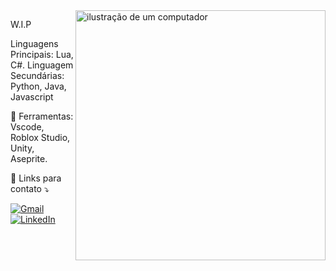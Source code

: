 <img src="https://cdn.leonardo.ai/users/6471d123-41f0-47a8-94d6-ef13b933be63/generations/9fc11eb5-8b75-456a-b782-91808f1c06b0/Default_Gamedev_wallpaper_image_including_only_1_big_playstati_3.jpg" alt="ilustração de um computador" min-width="400px" max-width="400px" width="400px" align="right">

<p align="left"> 
  W.I.P
</p>

<p align="left">
  Linguagens Principais: Lua, C#.
  Linguagem Secundárias: Python, Java, Javascript
</p>

<p align="left">
  💼 Ferramentas: Vscode, Roblox Studio, Unity, Aseprite.
</p>

<p align="left">
  💌 Links para contato ⤵️
</p>

<p align="left">
  <a href="contato.jhon.j@gmail.com" title="Gmail">
  <img src="https://img.shields.io/badge/-Gmail-FF0000?style=flat-square&labelColor=FF0000&logo=gmail&logoColor=white&link=LINK-DO-SEU-GMAIL" alt="Gmail"/></a>
  <a href="https://www.linkedin.com/in/jhonatan-erik/" title="LinkedIn">
  <img src="https://img.shields.io/badge/-Linkedin-0e76a8?style=flat-square&logo=Linkedin&logoColor=white&link=LINK-DO-SEU-LINKEDIN" alt="LinkedIn"/></a>
</p>

